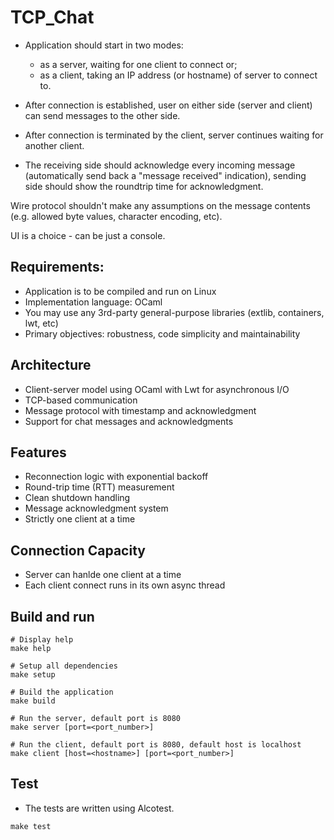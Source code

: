 # TCP_Chat

- Application should start in two modes:
    - as a server, waiting for one client to connect or;
    - as a client, taking an IP address (or hostname) of server to connect to.

- After connection is established, user on either side (server and client) can send messages to the other side.

- After connection is terminated by the client, server continues waiting for another client.

- The receiving side should acknowledge every incoming message (automatically send back a "message received" indication), sending side should show the roundtrip time for acknowledgment.

Wire protocol shouldn't make any assumptions on the message contents (e.g. allowed byte values, character encoding, etc).

UI is a choice - can be just a console.

## Requirements:

- Application is to be compiled and run on Linux
- Implementation language: OCaml
- You may use any 3rd-party general-purpose libraries (extlib, containers, lwt, etc)
- Primary objectives: robustness, code simplicity and maintainability

## Architecture
- Client-server model using OCaml with Lwt for asynchronous I/O
- TCP-based communication
- Message protocol with timestamp and acknowledgment
- Support for chat messages and acknowledgments

## Features
- Reconnection logic with exponential backoff
- Round-trip time (RTT) measurement
- Clean shutdown handling
- Message acknowledgment system
- Strictly one client at a time

## Connection Capacity
- Server can hanlde one client at a time
- Each client connect runs in its own async thread

## Build and run

```
# Display help
make help

# Setup all dependencies
make setup

# Build the application
make build

# Run the server, default port is 8080
make server [port=<port_number>]

# Run the client, default port is 8080, default host is localhost
make client [host=<hostname>] [port=<port_number>]
```

## Test
- The tests are written using Alcotest.

```
make test
```
